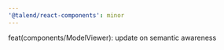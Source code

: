 ```yaml
---
'@talend/react-components': minor
---
```


feat(components/ModelViewer): update on semantic awareness
